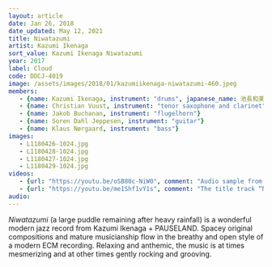 ```yaml
---
layout: article
date: Jan 26, 2018
date_updated: May 12, 2021
title: Niwatazumi
artist: Kazumi Ikenaga
sort_value: Kazumi Ikenaga Niwatazumi
year: 2017
label: Cloud
code: DDCJ-4019
image: /assets/images/2018/01/kazumiikenaga-niwatazumi-460.jpeg
members:
   - {name: Kazumi Ikenaga, instrument: "drums", japanese_name: 池長和美, url: "http://www.graphic-art.com/ikenaga/"}
   - {name: Christian Vuust, instrument: "tenor saxophone and clarinet"}
   - {name: Jakob Buchanan, instrument: "flugelhorn"}
   - {name: Soren Dahl Jeppesen, instrument: "guitar"}
   - {name: Klaus Nørgaard, instrument: "bass"}
images:
   - L1180426-1024.jpg
   - L1180428-1024.jpg
   - L1180427-1024.jpg
   - L1180429-1024.jpg
videos: 
   - {url: "https://youtu.be/oSB80c-NiW0", comment: "Audio sample from “Unspoken Language”, the first track on this album"}
   - {url: "https://youtu.be/me1Shf1vY1s", comment: "The title track “Niwatazumi”"}
audio:
---
```

*Niwatazumi* (a large puddle remaining after heavy rainfall) is a wonderful modern jazz record from Kazumi Ikenaga + PAUSELAND. Spacey original compositions and mature musicianship flow in the breathy and open style of a modern ECM recording. Relaxing and anthemic, the music is at times mesmerizing and at other times gently rocking and grooving.








